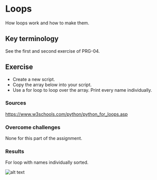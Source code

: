 # Loops
How loops work and how to make them.

## Key terminology
See the first and second exercise of PRG-04.

## Exercise
- Create a new script.
- Copy the array below into your script.
- Use a for loop to loop over the array. Print every name individually.

### Sources
https://www.w3schools.com/python/python_for_loops.asp

### Overcome challenges
None for this part of the assignment.

### Results
For loop with names individually sorted.

![alt text]()